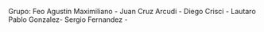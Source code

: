 Grupo:
  Feo Agustin Maximiliano -
  Juan Cruz Arcudi -
  Diego Crisci -
  Lautaro Pablo Gonzalez-
  Sergio Fernandez - 
  
